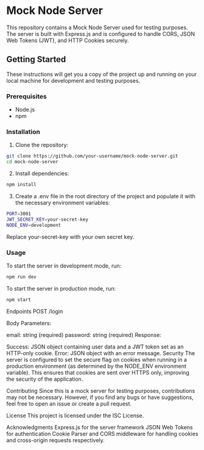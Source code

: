 # Mock Node Server

This repository contains a Mock Node Server used for testing purposes. The server is built with Express.js and is configured to handle CORS, JSON Web Tokens (JWT), and HTTP Cookies securely.

## Getting Started

These instructions will get you a copy of the project up and running on your local machine for development and testing purposes.

### Prerequisites

- Node.js
- npm

### Installation

1. Clone the repository:

```bash
git clone https://github.com/your-username/mock-node-server.git
cd mock-node-server
```

2. Install dependencies:

```bash
npm install
```

3. Create a .env file in the root directory of the project and populate it with the necessary environment variables:

```bash
PORT=3001
JWT_SECRET_KEY=your-secret-key
NODE_ENV=development
```

Replace your-secret-key with your own secret key.

### Usage

To start the server in development mode, run:

```bash
npm run dev
```

To start the server in production mode, run:

```bash
npm start
```

Endpoints
POST /login

Body Parameters:

email: string (required)
password: string (required)
Response:

Success: JSON object containing user data and a JWT token set as an HTTP-only cookie.
Error: JSON object with an error message.
Security
The server is configured to set the secure flag on cookies when running in a production environment (as determined by the NODE_ENV environment variable). This ensures that cookies are sent over HTTPS only, improving the security of the application.

Contributing
Since this is a mock server for testing purposes, contributions may not be necessary. However, if you find any bugs or have suggestions, feel free to open an issue or create a pull request.

License
This project is licensed under the ISC License.

Acknowledgments
Express.js for the server framework
JSON Web Tokens for authentication
Cookie Parser and CORS middleware for handling cookies and cross-origin requests respectively.
